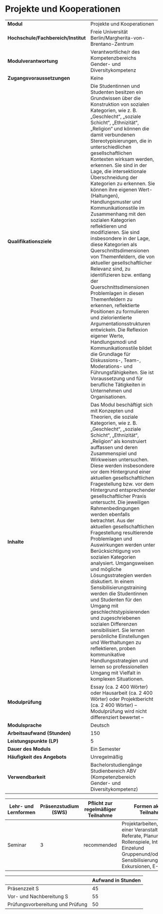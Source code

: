 # Projekte und Kooperationen
|                                    |   |
|------------------------------------|---|
|**Modul**                           | Projekte und Kooperationen |
|**Hochschule/Fachbereich/Institut** | Freie Universität Berlin/Margherita-von-Brentano-Zentrum |
|**Modulverantwortung**              | Verantwortliche/r des Kompetenzbereichs Gender- und Diversitykompetenz |
|**Zugangsvoraussetzungen**          | Keine |
|**Qualifikationsziele**             | Die Studentinnen und Studenten besitzen ein Grundwissen über die Konstruktion von sozialen Kategorien, wie z. B. „Geschlecht“, „soziale Schicht“, „Ethnizität“, „Religion“ und können die damit verbundenen Stereotypisierungen, die in unterschiedlichen gesellschaftlichen Kontexten wirksam werden, erkennen. Sie sind in der Lage, die intersektionale Überschneidung der Kategorien zu erkennen. Sie können ihre eigenen Wert-(Haltungen), Handlungsmuster und Kommunikationsstile im Zusammenhang mit den sozialen Kategorien reflektieren und modifizieren. Sie sind insbesondere in der Lage, diese Kategorien als Querschnittsdimensionen von Themenfeldern, die von aktueller gesellschaftlicher Relevanz sind, zu identifizieren bzw. entlang der Querschnittsdimensionen Problemlagen in diesen Themenfeldern zu erkennen, reflektierte Positionen zu formulieren und zielorientierte Argumentationsstrukturen entwickeln. Die Reflexion eigener Werte, Handlungsmodi und Kommunikationsstile bildet die Grundlage für Diskussions-, Team-, Moderations- und Führungsfähigkeiten. Sie ist Voraussetzung und für berufliche Tätigkeiten in Unternehmen und Organisationen. |
|**Inhalte**                         | Das Modul beschäftigt sich mit Konzepten und Theorien, die soziale Kategorien, wie z. B. „Geschlecht“, „soziale Schicht“, „Ethnizität“, „Religion“ als konstruiert auffassen und deren Zusammenspiel und Wirkweisen untersuchen. Diese werden insbesondere vor dem Hintergrund einer aktuellen gesellschaftlichen Fragestellung bzw. vor dem Hintergrund entsprechender gesellschaftlicher Praxis untersucht. Die jeweiligen Rahmenbedingungen werden ebenfalls betrachtet. Aus der aktuellen gesellschaftlichen Fragestellung resultierende Problemlagen und Auswirkungen werden unter Berücksichtigung von sozialen Kategorien analysiert. Umgangsweisen und mögliche Lösungsstrategien werden diskutiert. In einem Sensibilisierungstraining werden die Studentinnen und Studenten für den Umgang mit geschlechtstypisierenden und zugeschriebenen sozialen Differenzen sensibilisiert. Sie lernen persönliche Einstellungen und Werthaltungen zu reflektieren, proben kommunikative Handlungsstrategien und lernen so professionellen Umgang mit Vielfalt in komplexen Situationen. |
|**Modulprüfung**                    | Essay (ca. 2 400 Wörter) oder Hausarbeit (ca. 2 400 Wörter) oder Projektbericht (ca. 2 400 Wörter) – Modulprüfung wird nicht differenziert bewertet – |
|**Modulsprache**                    | Deutsch |
|**Arbeitsaufwand (Stunden)**        | 150 |
|**Leistungspunkte (LP)**            | 5 |
|**Dauer des Moduls**                | Ein Semester |
|**Häufigkeit des Angebots**         | Unregelmäßig |
|**Verwendbarkeit**                  | Bachelorstudiengänge Studienbereich ABV (Kompetenzbereich<br>Gender- und Diversitykompetenz) |

| Lehr- und Lernformen | Präsenzstudium <br> (SWS) | Pflicht zur regelmäßiger Teilnahme | Formen aktiver Teilnahme |
| ---------------------|---------------------------|------------------------------------|------------------------- |
| Seminar              | 3                         | recommended                        | Projektarbeiten, Planung einer Veranstaltung, Referate, Planund Rollenspiele, Interviews, Einzelund Gruppenund/oder Sensibilisierungsübungen, Exkursionen, E-Learning |

|   | Aufwand in Stunden |
| - |--------------------|
| Präsenzzeit S                            | 45    |
| Vor- und Nachbereitung S                 | 55    |
| Prüfungsvorbereitung und Prüfung         | 50    |

